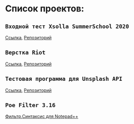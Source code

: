 # Список проектов:

## `Входной тест Xsolla SummerSchool 2020`

[Ссылка](https://HekpMC.github.io/Xsolla_Summer_School_2020/), [Репозиторий](https://github.com/HekpMC/HekpMC.github.io/tree/master/Xsolla_Summer_School_2020)

## `Верстка Riot`

[Ссылка](https://HekpMC.github.io/Riot/dist/), [Репозиторий](https://github.com/HekpMC/HekpMC.github.io/tree/master/Riot)

## `Тестовая программа для Unsplash API`

[Ссылка](https://HekpMC.github.io/unsplash/dist/), [Репозиторий](https://github.com/HekpMC/HekpMC.github.io/tree/master/unsplash)


## `Poe Filter 3.16`

[Фильтр](https://HekpMC.github.io/temp),[Синтаксис для Notepad++](https://HekpMC.github.io/poe_filter)

